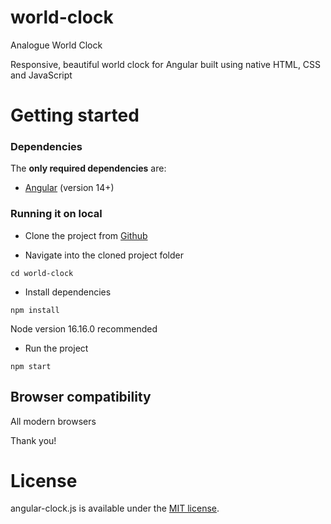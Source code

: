 # world-clock
Analogue World Clock

Responsive, beautiful world clock for Angular built using native HTML, CSS and JavaScript

# Getting started

### Dependencies

The **only required dependencies** are:

*   [Angular](https://angular.io/) (version 14+)

### Running it on local

*   Clone the project from [Github](https://github.com/ramangoel97/world-clock)

*   Navigate into the cloned project folder

```
cd world-clock
```

*   Install dependencies

```
npm install
```
Node version 16.16.0 recommended

*   Run the project

```
npm start
```


## Browser compatibility

All modern browsers


Thank you!


# License

angular-clock.js is available under the [MIT license](http://opensource.org/licenses/MIT).


